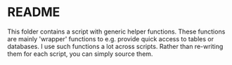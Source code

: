 # README

This folder contains a script with generic helper functions. These functions are mainly 'wrapper' functions to e.g. provide quick access to tables or databases. I use such functions a lot across scripts. Rather than re-writing them for each script, you can simply source them. 